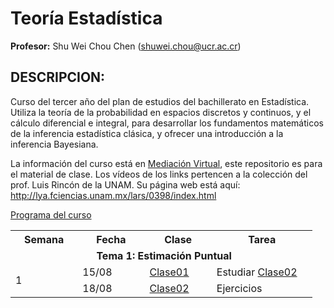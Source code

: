# Teoría Estadística

**Profesor:** Shu Wei Chou Chen (<shuwei.chou@ucr.ac.cr>)

## DESCRIPCION:

Curso del tercer año del plan de estudios del bachillerato en
Estadística. Utiliza la teoría de la probabilidad en espacios discretos
y continuos, y el cálculo diferencial e integral, para desarrollar los
fundamentos matemáticos de la inferencia estadística clásica, y ofrecer
una introducción a la inferencia Bayesiana.

La información del curso está en [Mediación
Virtual](https://mv1.mediacionvirtual.ucr.ac.cr/course/view.php?id=32768),
este repositorio es para el material de clase. Los vídeos de los links
pertencen a la colección del prof. Luis Rincón de la UNAM. Su página web
está aquí: <http://lya.fciencias.unam.mx/lars/0398/index.html>

<a href="Programa-XS3310.pdf">Programa del curso</a>

<table style="width:100%">
<tr>
<th width="20%">
Semana
</th>
<th width="20%">
Fecha
</th>
<th width="20%">
Clase
</th>
<th width="30%">
Tarea
</th>
</tr>
<td colspan="4" style="text-align: center">
  <b> Tema 1: Estimación Puntual </b>
</td>
<tr>
<td ROWSPAN="2">
1
</td>
<td>
15/08
</td>
<td>
<a href="XS3310-II23_1.html">Clase01</a>
</td>
<td>
Estudiar <a href="XS3310-II23_2.html">Clase02</a>
</td>
</tr>
<tr>
<td>
18/08
</td>
<td>
<a href="XS3310-II23_2.html">Clase02</a>
</td>
<td>
Ejercicios
</td>
</tr>
</tr>
